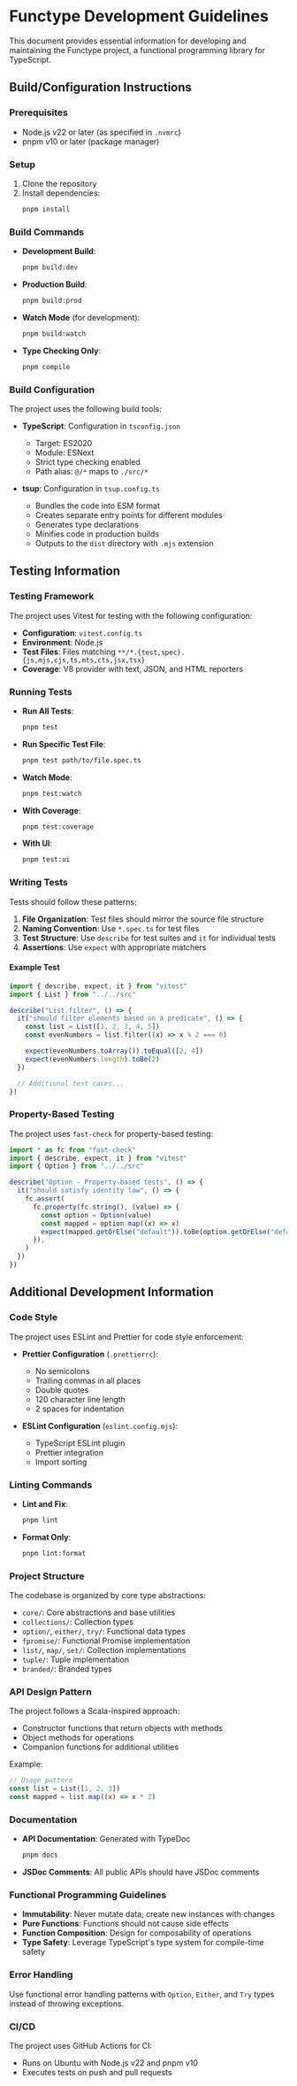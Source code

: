 # Functype Development Guidelines

This document provides essential information for developing and maintaining the Functype project, a functional programming library for TypeScript.

## Build/Configuration Instructions

### Prerequisites

- Node.js v22 or later (as specified in `.nvmrc`)
- pnpm v10 or later (package manager)

### Setup

1. Clone the repository
2. Install dependencies:
   ```bash
   pnpm install
   ```

### Build Commands

- **Development Build**:

  ```bash
  pnpm build:dev
  ```

- **Production Build**:

  ```bash
  pnpm build:prod
  ```

- **Watch Mode** (for development):

  ```bash
  pnpm build:watch
  ```

- **Type Checking Only**:
  ```bash
  pnpm compile
  ```

### Build Configuration

The project uses the following build tools:

- **TypeScript**: Configuration in `tsconfig.json`

  - Target: ES2020
  - Module: ESNext
  - Strict type checking enabled
  - Path alias: `@/*` maps to `./src/*`

- **tsup**: Configuration in `tsup.config.ts`
  - Bundles the code into ESM format
  - Creates separate entry points for different modules
  - Generates type declarations
  - Minifies code in production builds
  - Outputs to the `dist` directory with `.mjs` extension

## Testing Information

### Testing Framework

The project uses Vitest for testing with the following configuration:

- **Configuration**: `vitest.config.ts`
- **Environment**: Node.js
- **Test Files**: Files matching `**/*.{test,spec}.{js,mjs,cjs,ts,mts,cts,jsx,tsx}`
- **Coverage**: V8 provider with text, JSON, and HTML reporters

### Running Tests

- **Run All Tests**:

  ```bash
  pnpm test
  ```

- **Run Specific Test File**:

  ```bash
  pnpm test path/to/file.spec.ts
  ```

- **Watch Mode**:

  ```bash
  pnpm test:watch
  ```

- **With Coverage**:

  ```bash
  pnpm test:coverage
  ```

- **With UI**:
  ```bash
  pnpm test:ui
  ```

### Writing Tests

Tests should follow these patterns:

1. **File Organization**: Test files should mirror the source file structure
2. **Naming Convention**: Use `*.spec.ts` for test files
3. **Test Structure**: Use `describe` for test suites and `it` for individual tests
4. **Assertions**: Use `expect` with appropriate matchers

#### Example Test

```typescript
import { describe, expect, it } from "vitest"
import { List } from "../../src"

describe("List.filter", () => {
  it("should filter elements based on a predicate", () => {
    const list = List([1, 2, 3, 4, 5])
    const evenNumbers = list.filter((x) => x % 2 === 0)

    expect(evenNumbers.toArray()).toEqual([2, 4])
    expect(evenNumbers.length).toBe(2)
  })

  // Additional test cases...
})
```

### Property-Based Testing

The project uses `fast-check` for property-based testing:

```typescript
import * as fc from "fast-check"
import { describe, expect, it } from "vitest"
import { Option } from "../../src"

describe("Option - Property-based tests", () => {
  it("should satisfy identity law", () => {
    fc.assert(
      fc.property(fc.string(), (value) => {
        const option = Option(value)
        const mapped = option.map((x) => x)
        expect(mapped.getOrElse("default")).toBe(option.getOrElse("default"))
      }),
    )
  })
})
```

## Additional Development Information

### Code Style

The project uses ESLint and Prettier for code style enforcement:

- **Prettier Configuration** (`.prettierrc`):

  - No semicolons
  - Trailing commas in all places
  - Double quotes
  - 120 character line length
  - 2 spaces for indentation

- **ESLint Configuration** (`eslint.config.mjs`):
  - TypeScript ESLint plugin
  - Prettier integration
  - Import sorting

### Linting Commands

- **Lint and Fix**:

  ```bash
  pnpm lint
  ```

- **Format Only**:
  ```bash
  pnpm lint:format
  ```

### Project Structure

The codebase is organized by core type abstractions:

- `core/`: Core abstractions and base utilities
- `collections/`: Collection types
- `option/`, `either/`, `try/`: Functional data types
- `fpromise/`: Functional Promise implementation
- `list/`, `map/`, `set/`: Collection implementations
- `tuple/`: Tuple implementation
- `branded/`: Branded types

### API Design Pattern

The project follows a Scala-inspired approach:

- Constructor functions that return objects with methods
- Object methods for operations
- Companion functions for additional utilities

Example:

```typescript
// Usage pattern
const list = List([1, 2, 3])
const mapped = list.map((x) => x * 2)
```

### Documentation

- **API Documentation**: Generated with TypeDoc

  ```bash
  pnpm docs
  ```

- **JSDoc Comments**: All public APIs should have JSDoc comments

### Functional Programming Guidelines

- **Immutability**: Never mutate data; create new instances with changes
- **Pure Functions**: Functions should not cause side effects
- **Function Composition**: Design for composability of operations
- **Type Safety**: Leverage TypeScript's type system for compile-time safety

### Error Handling

Use functional error handling patterns with `Option`, `Either`, and `Try` types instead of throwing exceptions.

### CI/CD

The project uses GitHub Actions for CI:

- Runs on Ubuntu with Node.js v22 and pnpm v10
- Executes tests on push and pull requests
